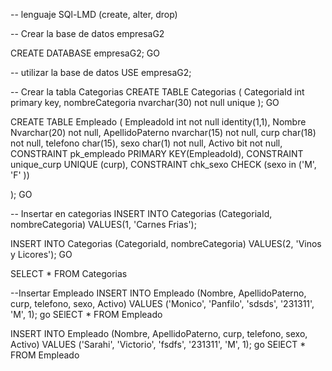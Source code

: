 

-- lenguaje SQl-LMD (create, alter, drop)

-- Crear la base de datos empresaG2

CREATE DATABASE empresaG2;
GO

-- utilizar la base de datos
USE empresaG2;

-- Crear la tabla Categorias
CREATE TABLE Categorias
(
  CategoriaId int primary key,
  nombreCategoria nvarchar(30) not null unique
);
GO

CREATE TABLE Empleado
(
  EmpleadoId int not null identity(1,1),
  Nombre Nvarchar(20) not null,
  ApellidoPaterno nvarchar(15) not null,
  curp char(18) not null,
  telefono char(15),
  sexo char(1) not null,
  Activo bit not null,
  CONSTRAINT pk_empleado
  PRIMARY KEY(EmpleadoId),
  CONSTRAINT unique_curp
  UNIQUE (curp),
  CONSTRAINT chk_sexo
  CHECK (sexo in ('M', 'F' ))

);
GO

-- Insertar en categorias 
INSERT INTO Categorias (CategoriaId, nombreCategoria)
VALUES(1, 'Carnes Frias');

INSERT INTO Categorias (CategoriaId, nombreCategoria)
VALUES(2, 'Vinos y Licores');
GO

SELECT * FROM Categorias

--Insertar Empleado
INSERT INTO Empleado (Nombre, ApellidoPaterno, curp, telefono, sexo, Activo)
VALUES ('Monico', 'Panfilo', 'sdsds', '231311', 'M', 1);
go
SElECT * FROM Empleado

INSERT INTO Empleado (Nombre, ApellidoPaterno, curp, telefono, sexo, Activo)
VALUES ('Sarahi', 'Victorio', 'fsdfs', '231311', 'M', 1);
go
SElECT * FROM Empleado